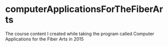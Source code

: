 # computerApplicationsForTheFiberArts
The course content I created while taking the program called Computer Applications for the Fiber Arts in 2015
